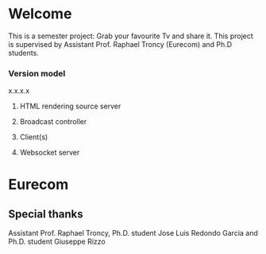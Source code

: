 # Welcome

This is a semester project: Grab your favourite Tv and share it. This project is supervised by Assistant Prof. Raphael Troncy (Eurecom) and Ph.D students.

### Version model
x.x.x.x

1) HTML rendering source server

2) Broadcast controller

3) Client(s)

4) Websocket server


# Eurecom


## Special thanks

Assistant Prof. Raphael Troncy, Ph.D. student Jose Luis Redondo Garcia and Ph.D. student Giuseppe Rizzo